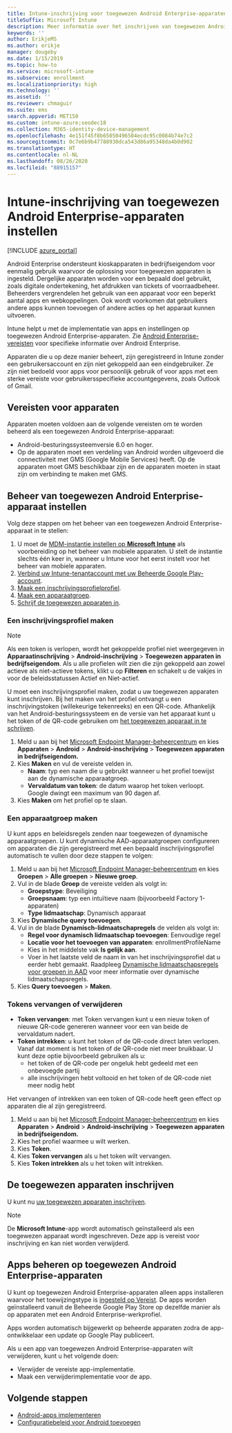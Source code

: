 ```yaml
---
title: Intune-inschrijving voor toegewezen Android Enterprise-apparaten instellen
titleSuffix: Microsoft Intune
description: Meer informatie over het inschrijven van toegewezen Android Enterprise-apparaten in Intune.
keywords: ''
author: ErikjeMS
ms.author: erikje
manager: dougeby
ms.date: 1/15/2019
ms.topic: how-to
ms.service: microsoft-intune
ms.subservice: enrollment
ms.localizationpriority: high
ms.technology: ''
ms.assetid: ''
ms.reviewer: chmaguir
ms.suite: ems
search.appverid: MET150
ms.custom: intune-azure;seodec18
ms.collection: M365-identity-device-management
ms.openlocfilehash: 4e151f45f8b65050496504ecdc95c0084b74e7c2
ms.sourcegitcommit: 0c7e6b9b47788930dca543d86a95348da4b0d902
ms.translationtype: HT
ms.contentlocale: nl-NL
ms.lasthandoff: 08/26/2020
ms.locfileid: "88915157"
---
```

# <a name="set-up-intune-enrollment-of-android-enterprise-dedicated-devices"></a>Intune-inschrijving van toegewezen Android Enterprise-apparaten instellen

[!INCLUDE [azure_portal](../includes/azure_portal.md)]

Android Enterprise ondersteunt kioskapparaten in bedrijfseigendom voor eenmalig gebruik waarvoor de oplossing voor toegewezen apparaten is ingesteld. Dergelijke apparaten worden voor een bepaald doel gebruikt, zoals digitale ondertekening, het afdrukken van tickets of voorraadbeheer. Beheerders vergrendelen het gebruik van een apparaat voor een beperkt aantal apps en webkoppelingen. Ook wordt voorkomen dat gebruikers andere apps kunnen toevoegen of andere acties op het apparaat kunnen uitvoeren.

Intune helpt u met de implementatie van apps en instellingen op toegewezen Android Enterprise-apparaten. Zie [Android Enterprise-vereisten](https://support.google.com/work/android/answer/6174145?hl=en&ref_topic=6151012) voor specifieke informatie over Android Enterprise.

Apparaten die u op deze manier beheert, zijn geregistreerd in Intune zonder een gebruikersaccount en zijn niet gekoppeld aan een eindgebruiker. Ze zijn niet bedoeld voor apps voor persoonlijk gebruik of voor apps met een sterke vereiste voor gebruikersspecifieke accountgegevens, zoals Outlook of Gmail.

## <a name="device-requirements"></a>Vereisten voor apparaten

Apparaten moeten voldoen aan de volgende vereisten om te worden beheerd als een toegewezen Android Enterprise-apparaat:

- Android-besturingssysteemversie 6.0 en hoger.
- Op de apparaten moet een verdeling van Android worden uitgevoerd die connectiviteit met GMS (Google Mobile Services) heeft. Op de apparaten moet GMS beschikbaar zijn en de apparaten moeten in staat zijn om verbinding te maken met GMS.

## <a name="set-up-android-enterprise-dedicated-device-management"></a>Beheer van toegewezen Android Enterprise-apparaat instellen

Volg deze stappen om het beheer van een toegewezen Android Enterprise-apparaat in te stellen:

1. U moet de [MDM-instantie instellen op **Microsoft Intune**](../fundamentals/mdm-authority-set.md) als voorbereiding op het beheer van mobiele apparaten. U stelt de instantie slechts één keer in, wanneer u Intune voor het eerst instelt voor het beheer van mobiele apparaten.
2. [Verbind uw Intune-tenantaccount met uw Beheerde Google Play-account](connect-intune-android-enterprise.md).
3. [Maak een inschrijvingsprofielprofiel](#create-an-enrollment-profile).
4. [Maak een apparaatgroep](#create-a-device-group).
5. [Schrijf de toegewezen apparaten in](#enroll-the-dedicated-devices).

### <a name="create-an-enrollment-profile"></a>Een inschrijvingsprofiel maken

> [!NOTE]
> Als een token is verlopen, wordt het gekoppelde profiel niet weergegeven in **Apparaatinschrijving** > **Android-inschrijving** > **Toegewezen apparaten in bedrijfseigendom**. Als u alle profielen wilt zien die zijn gekoppeld aan zowel actieve als niet-actieve tokens, klikt u op **Filteren** en schakelt u de vakjes in voor de beleidsstatussen Actief en Niet-actief. 

U moet een inschrijvingsprofiel maken, zodat u uw toegewezen apparaten kunt inschrijven. Bij het maken van het profiel ontvangt u een inschrijvingstoken (willekeurige tekenreeks) en een QR-code. Afhankelijk van het Android-besturingssysteem en de versie van het apparaat kunt u het token of de QR-code gebruiken om [het toegewezen apparaat in te schrijven](#enroll-the-dedicated-devices).

1. Meld u aan bij het [Microsoft Endpoint Manager-beheercentrum](https://go.microsoft.com/fwlink/?linkid=2109431) en kies **Apparaten** > **Android** > **Android-inschrijving** > **Toegewezen apparaten in bedrijfseigendom.**
2. Kies **Maken** en vul de vereiste velden in.
    - **Naam**: typ een naam die u gebruikt wanneer u het profiel toewijst aan de dynamische apparaatgroep.
    - **Vervaldatum van token**: de datum waarop het token verloopt. Google dwingt een maximum van 90 dagen af.
3. Kies **Maken** om het profiel op te slaan.

### <a name="create-a-device-group"></a>Een apparaatgroep maken

U kunt apps en beleidsregels zenden naar toegewezen of dynamische apparaatgroepen. U kunt dynamische AAD-apparaatgroepen configureren om apparaten die zijn geregistreerd met een bepaald inschrijvingsprofiel automatisch te vullen door deze stappen te volgen:

1. Meld u aan bij het [Microsoft Endpoint Manager-beheercentrum](https://go.microsoft.com/fwlink/?linkid=2109431) en kies **Groepen** > **Alle groepen** > **Nieuwe groep**.
2. Vul in de blade **Groep** de vereiste velden als volgt in:
    - **Groepstype**: Beveiliging
    - **Groepsnaam**: typ een intuïtieve naam (bijvoorbeeld Factory 1-apparaten)
    - **Type lidmaatschap**: Dynamisch apparaat
3. Kies **Dynamische query toevoegen**.
4. Vul in de blade **Dynamisch-lidmaatschapregels** de velden als volgt in:
    - **Regel voor dynamisch lidmaatschap toevoegen**: Eenvoudige regel
    - **Locatie voor het toevoegen van apparaten**: enrollmentProfileName
    - Kies in het middelste vak **Is gelijk aan**.
    - Voer in het laatste veld de naam in van het inschrijvingsprofiel dat u eerder hebt gemaakt.
    Raadpleeg [Dynamische lidmaatschapsregels voor groepen in AAD](/azure/active-directory/users-groups-roles/groups-dynamic-membership) voor meer informatie over dynamische lidmaatschapsregels. 
5. Kies **Query toevoegen** > **Maken**.

### <a name="replace-or-remove-tokens"></a>Tokens vervangen of verwijderen

- **Token vervangen**: met Token vervangen kunt u een nieuw token of nieuwe QR-code genereren wanneer voor een van beide de vervaldatum nadert.
- **Token intrekken**: u kunt het token of de QR-code direct laten verlopen. Vanaf dat moment is het token of de QR-code niet meer bruikbaar. U kunt deze optie bijvoorbeeld gebruiken als u:
  - het token of de QR-code per ongeluk hebt gedeeld met een onbevoegde partij
  - alle inschrijvingen hebt voltooid en het token of de QR-code niet meer nodig hebt

Het vervangen of intrekken van een token of QR-code heeft geen effect op apparaten die al zijn geregistreerd.

1. Meld u aan bij het [Microsoft Endpoint Manager-beheercentrum](https://go.microsoft.com/fwlink/?linkid=2109431) en kies **Apparaten** > **Android** > **Android-inschrijving** > **Toegewezen apparaten in bedrijfseigendom.**
2. Kies het profiel waarmee u wilt werken.
3. Kies **Token**.
4. Kies **Token vervangen** als u het token wilt vervangen.
5. Kies **Token intrekken** als u het token wilt intrekken.

## <a name="enroll-the-dedicated-devices"></a>De toegewezen apparaten inschrijven

U kunt nu [uw toegewezen apparaten inschrijven](android-dedicated-devices-fully-managed-enroll.md).

> [!NOTE]
> De **Microsoft Intune**-app wordt automatisch geïnstalleerd als een toegewezen apparaat wordt ingeschreven.  Deze app is vereist voor inschrijving en kan niet worden verwijderd. 

## <a name="managing-apps-on-android-enterprise-dedicated-devices"></a>Apps beheren op toegewezen Android Enterprise-apparaten

U kunt op toegewezen Android Enterprise-apparaten alleen apps installeren waarvoor het toewijzingstype is [ingesteld op Vereist](../apps/apps-deploy.md#assign-an-app). De apps worden geïnstalleerd vanuit de Beheerde Google Play Store op dezelfde manier als op apparaten met een Android Enterprise-werkprofiel.

Apps worden automatisch bijgewerkt op beheerde apparaten zodra de app-ontwikkelaar een update op Google Play publiceert.

Als u een app van toegewezen Android Enterprise-apparaten wilt verwijderen, kunt u het volgende doen:
- Verwijder de vereiste app-implementatie.
- Maak een verwijderimplementatie voor de app.

## <a name="next-steps"></a>Volgende stappen
- [Android-apps implementeren](../apps/apps-deploy.md)
- [Configuratiebeleid voor Android toevoegen](../configuration/device-profiles.md)
